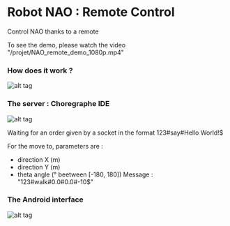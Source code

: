 # Robot NAO : Remote Control

Control NAO thanks to a remote

To see the demo, please watch the video "/projet/NAO_remote_demo_1080p.mp4"

### How does it work ?
![alt tag](/projet/demp_01.png)

### The server : Choregraphe IDE
![alt tag](/projet/demp_02.png)

Waiting for an order given by a socket in the format 123#say#Hello World!$

For the move to, parameters are :
- direction X (m)
- direction Y (m)
- theta angle (° beetween [-180, 180])
Message : "123#walk#0.0#0.0#-10$"

### The Android interface
![alt tag](/projet/demp_03.png)